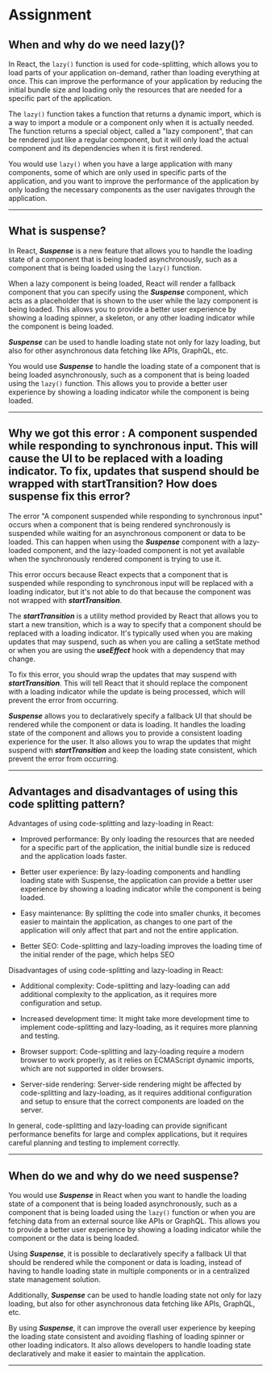 # Assignment

## When and why do we need lazy()?

In React, the `lazy()` function is used for code-splitting, which allows you to load parts of your application on-demand, rather than loading everything at once. This can improve the performance of your application by reducing the initial bundle size and loading only the resources that are needed for a specific part of the application.

The `lazy()` function takes a function that returns a dynamic import, which is a way to import a module or a component only when it is actually needed. The function returns a special object, called a "lazy component", that can be rendered just like a regular component, but it will only load the actual component and its dependencies when it is first rendered.

You would use `lazy()` when you have a large application with many components, some of which are only used in specific parts of the application, and you want to improve the performance of the application by only loading the necessary components as the user navigates through the application.

---

## What is suspense?

In React, ***Suspense*** is a new feature that allows you to handle the loading state of a component that is being loaded asynchronously, such as a component that is being loaded using the `lazy()` function.

When a lazy component is being loaded, React will render a fallback component that you can specify using the ***Suspense*** component, which acts as a placeholder that is shown to the user while the lazy component is being loaded. This allows you to provide a better user experience by showing a loading spinner, a skeleton, or any other loading indicator while the component is being loaded.

***Suspense*** can be used to handle loading state not only for lazy loading, but also for other asynchronous data fetching like APIs, GraphQL, etc.

You would use ***Suspense*** to handle the loading state of a component that is being loaded asynchronously, such as a component that is being loaded using the `lazy()` function. This allows you to provide a better user experience by showing a loading indicator while the component is being loaded.

---

## Why we got this error : A component suspended while responding to synchronous input. This will cause the UI to be replaced with a loading indicator. To fix, updates that suspend should be wrapped with startTransition? How does suspense fix this error?

The error "A component suspended while responding to synchronous input" occurs when a component that is being rendered synchronously is suspended while waiting for an asynchronous component or data to be loaded. This can happen when using the ***Suspense*** component with a lazy-loaded component, and the lazy-loaded component is not yet available when the synchronously rendered component is trying to use it.

This error occurs because React expects that a component that is suspended while responding to synchronous input will be replaced with a loading indicator, but it's not able to do that because the component was not wrapped with ***startTransition***.

The ***startTransition*** is a utility method provided by React that allows you to start a new transition, which is a way to specify that a component should be replaced with a loading indicator. It's typically used when you are making updates that may suspend, such as when you are calling a setState method or when you are using the ***useEffect*** hook with a dependency that may change.

To fix this error, you should wrap the updates that may suspend with ***startTransition***. This will tell React that it should replace the component with a loading indicator while the update is being processed, which will prevent the error from occurring.

***Suspense*** allows you to declaratively specify a fallback UI that should be rendered while the component or data is loading. It handles the loading state of the component and allows you to provide a consistent loading experience for the user. It also allows you to wrap the updates that might suspend with ***startTransition*** and keep the loading state consistent, which prevent the error from occurring.

---

## Advantages and disadvantages of using this code splitting pattern?

Advantages of using code-splitting and lazy-loading in React:

- Improved performance: By only loading the resources that are needed for a specific part of the application, the initial bundle size is reduced and the application loads faster.

- Better user experience: By lazy-loading components and handling loading state with Suspense, the application can provide a better user experience by showing a loading indicator while the component is being loaded.

- Easy maintenance: By splitting the code into smaller chunks, it becomes easier to maintain the application, as changes to one part of the application will only affect that part and not the entire application.

- Better SEO: Code-splitting and lazy-loading improves the loading time of the initial render of the page, which helps SEO

Disadvantages of using code-splitting and lazy-loading in React:

- Additional complexity: Code-splitting and lazy-loading can add additional complexity to the application, as it requires more configuration and setup.

- Increased development time: It might take more development time to implement code-splitting and lazy-loading, as it requires more planning and testing.

- Browser support: Code-splitting and lazy-loading require a modern browser to work properly, as it relies on ECMAScript dynamic imports, which are not supported in older browsers.

- Server-side rendering: Server-side rendering might be affected by code-splitting and lazy-loading, as it requires additional configuration and setup to ensure that the correct components are loaded on the server.

In general, code-splitting and lazy-loading can provide significant performance benefits for large and complex applications, but it requires careful planning and testing to implement correctly.

---

## When do we and why do we need suspense?

You would use ***Suspense*** in React when you want to handle the loading state of a component that is being loaded asynchronously, such as a component that is being loaded using the `lazy()` function or when you are fetching data from an external source like APIs or GraphQL. This allows you to provide a better user experience by showing a loading indicator while the component or the data is being loaded.

Using ***Suspense***, it is possible to declaratively specify a fallback UI that should be rendered while the component or data is loading, instead of having to handle loading state in multiple components or in a centralized state management solution.

Additionally, ***Suspense*** can be used to handle loading state not only for lazy loading, but also for other asynchronous data fetching like APIs, GraphQL, etc.

By using ***Suspense***, it can improve the overall user experience by keeping the loading state consistent and avoiding flashing of loading spinner or other loading indicators. It also allows developers to handle loading state declaratively and make it easier to maintain the application.

---